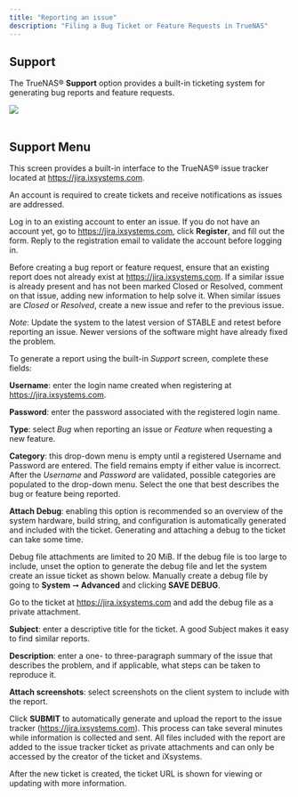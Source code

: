 ```yaml
---
title: "Reporting an issue"
description: "Filing a Bug Ticket or Feature Requests in TrueNAS"
---
```


## Support
The TrueNAS® **Support** option provides a built-in ticketing system for generating bug reports and feature requests.

<img src="/images/TN-12.0-support.PNG">
<br><br>

## Support Menu

This screen provides a built-in interface to the TrueNAS® issue tracker located at https://jira.ixsystems.com.

An account is required to create tickets and receive notifications as issues are addressed.

Log in to an existing account to enter an issue. If you do not have an account yet, go to https://jira.ixsystems.com, click **Register**, and fill out the form. Reply to the registration email to validate the account before logging in.

Before creating a bug report or feature request, ensure that an existing report does not already exist at https://jira.ixsystems.com. If a similar issue is already present and has not been marked Closed or Resolved, comment on that issue, adding new information to help solve it. When similar issues are *Closed* or *Resolved*, create a new issue and refer to the previous issue.

*Note*: Update the system to the latest version of STABLE and retest before reporting an issue. Newer versions of the software might have already fixed the problem.

To generate a report using the built-in *Support* screen, complete these fields:

**Username**: enter the login name created when registering at https://jira.ixsystems.com.

**Password**: enter the password associated with the registered login name.

**Type**: select *Bug* when reporting an issue or *Feature* when requesting a new feature.

**Category**: this drop-down menu is empty until a registered Username and Password are entered. The field remains empty if either value is incorrect. After the *Username* and *Password* are validated, possible categories are populated to the drop-down menu. Select the one that best describes the bug or feature being reported.

**Attach Debug**: enabling this option is recommended so an overview of the system hardware, build string, and configuration is automatically generated and included with the ticket. Generating and attaching a debug to the ticket can take some time.

Debug file attachments are limited to 20 MiB. If the debug file is too large to include, unset the option to generate the debug file and let the system create an issue ticket as shown below. Manually create a debug file by going to **System** ➞ **Advanced** and clicking **SAVE DEBUG**.

Go to the ticket at https://jira.ixsystems.com and add the debug file as a private attachment.

**Subject**: enter a descriptive title for the ticket. A good Subject makes it easy to find similar reports.

**Description**: enter a one- to three-paragraph summary of the issue that describes the problem, and if applicable, what steps can be taken to reproduce it.

**Attach screenshots**: select screenshots on the client system to include with the report.

Click **SUBMIT** to automatically generate and upload the report to the issue tracker (https://jira.ixsystems.com). This process can take several minutes while information is collected and sent. All files included with the report are added to the issue tracker ticket as private attachments and can only be accessed by the creator of the ticket and iXsystems.

After the new ticket is created, the ticket URL is shown for viewing or updating with more information.

